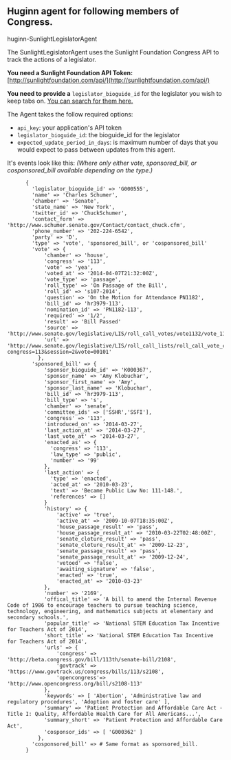 Huginn agent for following members of Congress.
------------------------------------------------
huginn-SunlightLegislatorAgent



The SunlightLegislatorAgent uses the Sunlight Foundation Congress API to track the actions of a legislator.

  **You need a Sunlight Foundation API Token:** [http://sunlightfoundation.com/api/](http://sunlightfoundation.com/api/)
 
  **You need to provide a** `legislator_bioguide_id` for the legislator you wish to keep tabs on. [You can search for them here.](http://legislator.wolvesintheserverroom.com/)


  The Agent takes the follow required options:
  * `api_key`: your application's API token
  * `legislator_bioguide_id`: the bioguide_id for the legislator
  * `expected_update_period_in_days`:  is maximum number of days that you would expect to pass between updates from this agent.


  It's events look like this: *(Where only either vote, sponsored_bill, or cosponsored_bill available depending on the type.)*

          {
            'legislator_bioguide_id' => 'G000555',
            'name' => 'Charles Schumer',
            'chamber' => 'Senate',
            'state_name' => 'New York',
            'twitter_id' => 'ChuckSchumer',
            'contact_form' => 'http://www.schumer.senate.gov/Contact/contact_chuck.cfm',
            'phone_number' => '202-224-6542',
            'party' => 'D',
            'type' => 'vote', 'sponsored_bill', or 'cosponsored_bill'
            'vote' => {
                'chamber' => 'house',
                'congress' => '113',
                'vote' => 'yea',
                'voted_at' => '2014-04-07T21:32:00Z',
                'vote_type' => 'passage',
                'roll_type' => 'On Passage of the Bill',
                'roll_id' => 's107-2014',
                'question' => 'On the Motion for Attendance PN1182',
                'bill_id' => 'hr3979-113',
                'nomination_id' => 'PN1182-113',
                'required' => '1/2',
                'result' => 'Bill Passed'
                'source' => 'http://www.senate.gov/legislative/LIS/roll_call_votes/vote1132/vote_113_2_00101.xml',
                'url' => 'http://www.senate.gov/legislative/LIS/roll_call_lists/roll_call_vote_cfm.cfm?congress=113&session=2&vote=00101'
              },
            'sponsored_bill' => {
                'sponsor_bioguide_id' => 'K000367',
                'sponsor_name' => 'Amy Klobuchar',
                'sponsor_first_name' => 'Amy',
                'sponsor_last_name' => 'Klobuchar',
                'bill_id' => 'hr3979-113',
                'bill_type' => 's',
                'chamber' => 'senate',
                'committee_ids' => ['SSHR','SSFI'],
                'congress' => '113',
                'introduced_on' => '2014-03-27',
                'last_action_at' => '2014-03-27',
                'last_vote_at' => '2014-03-27',
                'enacted_as' => {
                  'congress' => '113',
                  'law_type' => 'public',
                  'number' => '99'
                },
                'last_action' => {
                  'type' => 'enacted',
                  'acted_at' => '2010-03-23',
                  'text' => 'Became Public Law No: 111-148.',
                  'references' => []
                }
                'history' => {
                    'active' => 'true',
                    'active_at' => '2009-10-07T18:35:00Z',
                    'house_passage_result' => 'pass',
                    'house_passage_result_at' => '2010-03-22T02:48:00Z',
                    'senate_cloture_result' => 'pass',
                    'senate_cloture_result_at' => '2009-12-23',
                    'senate_passage_result' => 'pass',
                    'senate_passage_result_at' => '2009-12-24',
                    'vetoed' => 'false',
                    'awaiting_signature' => 'false',
                    'enacted' => 'true',
                    'enacted_at' => '2010-03-23'
                },
                'number' => '2169',
                'offical_title' => 'A bill to amend the Internal Revenue Code of 1986 to encourage teachers to pursue teaching science, technology, engineering, and mathematics subjects at elementary and secondary schools.',
                'popular_title' => 'National STEM Education Tax Incentive for Teachers Act of 2014',
                'short_title' => 'National STEM Education Tax Incentive for Teachers Act of 2014',
                'urls' => {
                    'congress' => 'http://beta.congress.gov/bill/113th/senate-bill/2108',
                    'govtrack' => 'https://www.govtrack.us/congress/bills/113/s2108',
                    'opencongress'=> 'http://www.opencongress.org/bill/s2108-113'
                },
                'keywords' => [ 'Abortion', 'Administrative law and regulatory procedures', 'Adoption and foster care' ],
                'summary' => 'Patient Protection and Affordable Care Act - Title I: Quality, Affordable Health Care for All Americans...',
                'summary_short' => 'Patient Protection and Affordable Care Act',
                'cosponsor_ids' => [ 'G000362' ]
              },
            'cosponsored_bill' => # Same format as sponsored_bill.
          }
